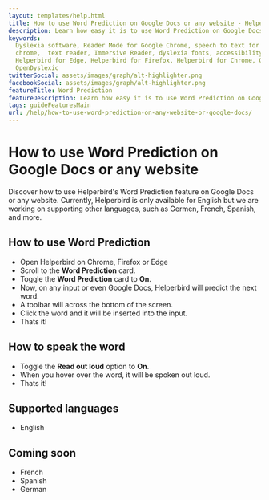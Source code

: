```yaml
---
layout: templates/help.html
title: How to use Word Prediction on Google Docs or any website - Helperbird
description: Learn how easy it is to use Word Prediction on Google Docs or any website with Helperbirds browser extension.
keywords:
  Dyslexia software, Reader Mode for Google Chrome, speech to text for chrome, Text to speech for
  chrome,  text reader, Immersive Reader, dyslexia fonts, accessibility software, dyslexia software,
  Helperbird for Edge, Helperbird for Firefox, Helperbird for Chrome, Opendyslexic for Chrome,
  OpenDyslexic
twitterSocial: assets/images/graph/alt-highlighter.png
facebookSocial: assets/images/graph/alt-highlighter.png
featureTitle: Word Prediction
featureDescription: Learn how easy it is to use Word Prediction on Google Docs or any website with Helperbirds browser extension.
tags: guideFeaturesMain
url: /help/how-to-use-word-prediction-on-any-website-or-google-docs/
---
```



# How to use Word Prediction on Google Docs or any website 

Discover how to use Helperbird's Word Prediction feature on Google Docs or any website.
Currently, Helperbird is only available for English but we are working on supporting other languages, such as Germen, French, Spanish, and more.


## How to use Word Prediction

- Open Helperbird on Chrome, Firefox or Edge
- Scroll to the **Word Prediction** card.
- Toggle the **Word Prediction** card to **On**.
- Now, on any input or even Google Docs, Helperbird will predict the next word.
- A toolbar will across the bottom of the screen.
- Click the word and it will be inserted into the input.
- Thats it!

## How to speak the word
- Toggle the **Read out loud** option to **On**.
- When you hover over the word, it will be spoken out loud.
- Thats it!

## Supported languages

- English

## Coming soon

- French
- Spanish
- German